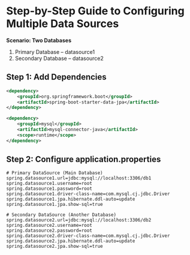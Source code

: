 
# Step-by-Step Guide to Configuring Multiple Data Sources

**Scenario: Two Databases**
1.	Primary Database – datasource1
2.	Secondary Database – datasource2

## Step 1: Add Dependencies

```xml
<dependency>
    <groupId>org.springframework.boot</groupId>
    <artifactId>spring-boot-starter-data-jpa</artifactId>
</dependency>

<dependency>
    <groupId>mysql</groupId>
    <artifactId>mysql-connector-java</artifactId>
    <scope>runtime</scope>
</dependency>
```

## Step 2: Configure application.properties

```
# Primary DataSource (Main Database)
spring.datasource1.url=jdbc:mysql://localhost:3306/db1
spring.datasource1.username=root
spring.datasource1.password=root
spring.datasource1.driver-class-name=com.mysql.cj.jdbc.Driver
spring.datasource1.jpa.hibernate.ddl-auto=update
spring.datasource1.jpa.show-sql=true

# Secondary DataSource (Another Database)
spring.datasource2.url=jdbc:mysql://localhost:3306/db2
spring.datasource2.username=root
spring.datasource2.password=root
spring.datasource2.driver-class-name=com.mysql.cj.jdbc.Driver
spring.datasource2.jpa.hibernate.ddl-auto=update
spring.datasource2.jpa.show-sql=true

```